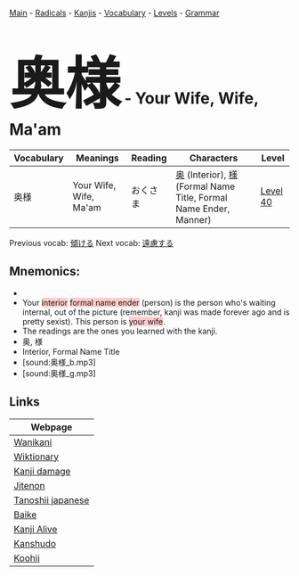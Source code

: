 <style> bigfont {font-size: 100px}</style>
[Main](../README.md) -
[Radicals](../radicals.md) -
[Kanjis](../kanjis.md) -
[Vocabulary](../vocabulary.md) -
[Levels](../levels.md) -
[Grammar](../grammar.md)
# <bigfont> 奥様</bigfont> - Your Wife, Wife, Ma'am 

| Vocabulary | Meanings | Reading | Characters | Level |
| --- | --- | --- | --- | --- |
| 奥様 | Your Wife, Wife, Ma'am | おくさま |  [奥](../kanjis/奥.md) (Interior), [様](../kanjis/様.md) (Formal Name Title, Formal Name Ender, Manner) | [Level 40](../levels/wk_level40.md) |

Previous vocab: [傾ける](傾ける.md) Next vocab: [遠慮する](遠慮する.md) 

## Mnemonics:

* 
* Your <span style="background-color:#ffcccb"> interior</span> <span style="background-color:#ffcccb"> formal name ender</span> (person) is the person who's waiting internal, out of the picture (remember, kanji was made forever ago and is pretty sexist). This person is <span style="background-color:#ffcccb"> your wife</span>.
* The readings are the ones you learned with the kanji.
* 奥, 様
* Interior, Formal Name Title
* [sound:奥様_b.mp3]
* [sound:奥様_g.mp3]


## Links 

| Webpage |
| --- |
| [Wanikani          ](https://www.wanikani.com/kanji/奥様) |
| [Wiktionary        ](https://en.wiktionary.org/wiki/奥様) |
| [Kanji damage      ](http://www.kanjidamage.com/kanji/search?utf8=✓&q=奥様) |
| [Jitenon           ](https://jitenon.com/kanji/奥様) |
| [Tanoshii japanese ](https://www.tanoshiijapanese.com/dictionary/kanji.cfm?k=奥様) |
| [Baike             ](https://baike.baidu.com/item/奥様) |
| [Kanji Alive       ](https://app.kanjialive.com/奥様) |
| [Kanshudo          ](https://www.kanshudo.com/searchmn?q=奥様) |
| [Koohii            ](https://kanji.koohii.com/study/kanji/奥様) |
